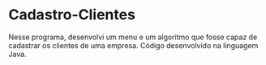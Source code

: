 # Cadastro-Clientes
Nesse programa, desenvolvi um menu e um algoritmo que fosse capaz de cadastrar os clientes de uma empresa. 
Código desenvolvido na linguagem Java.
